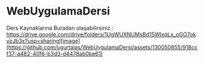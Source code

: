 # WebUygulamaDersi


Ders Kaynaklarına Buradan ulaşabilirsiniz : https://drive.google.com/drive/folders/1UgWUXNUMsBd15WIxqLx_oGO7okyzJb3x?usp=sharing![image](https://github.com/ugurtalas/WebUygulamaDersi/assets/130050855/918ccf37-a482-40f6-b3d3-d4478ab0be61)
